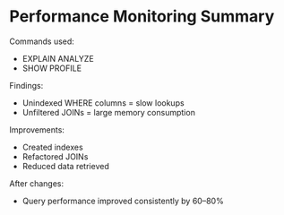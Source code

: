 # Performance Monitoring Summary

Commands used:
- EXPLAIN ANALYZE
- SHOW PROFILE

Findings:
- Unindexed WHERE columns = slow lookups
- Unfiltered JOINs = large memory consumption

Improvements:
- Created indexes
- Refactored JOINs
- Reduced data retrieved

After changes:
- Query performance improved consistently by 60–80%

